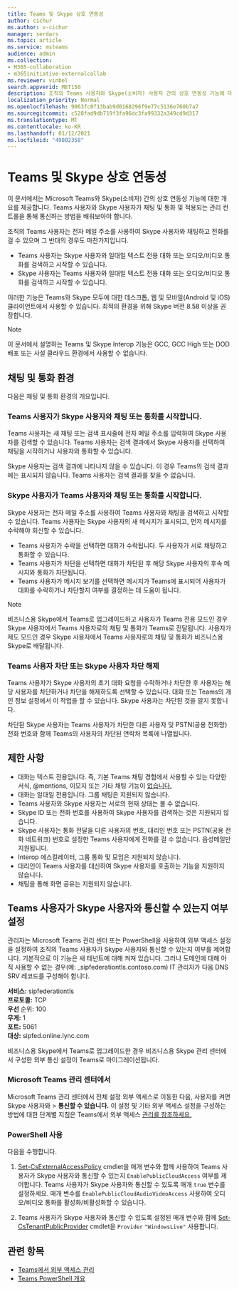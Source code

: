 ```yaml
---
title: Teams 및 Skype 상호 연동성
author: cichur
ms.author: v-cichur
manager: serdars
ms.topic: article
ms.service: msteams
audience: admin
ms.collection:
- M365-collaboration
- m365initiative-externalcollab
ms.reviewer: vinbel
search.appverid: MET150
description: 조직의 Teams 사용자와 Skype(소비자) 사용자 간의 상호 연동성 기능에 대해 자세히 배워야 합니다.
localization_priority: Normal
ms.openlocfilehash: 9063fc0f13bab9d0168296f9e77c5136e760b7a7
ms.sourcegitcommit: c528fad9db719f3fa96dc3fa99332a349cd9d317
ms.translationtype: MT
ms.contentlocale: ko-KR
ms.lasthandoff: 01/12/2021
ms.locfileid: "49802358"
---
```

# <a name="teams-and-skype-interoperability"></a>Teams 및 Skype 상호 연동성

이 문서에서는 Microsoft Teams와 Skype(소비자) 간의 상호 연동성 기능에 대한 개요를 제공합니다. Teams 사용자와 Skype 사용자가 채팅 및 통화 및 적용되는 관리 컨트롤을 통해 통신하는 방법을 배워보아야 합니다.

조직의 Teams 사용자는 전자 메일 주소를 사용하여 Skype 사용자와 채팅하고 전화를 걸 수 있으며 그 반대의 경우도 마찬가지입니다.

- Teams 사용자는 Skype 사용자와 일대일 텍스트 전용 대화 또는 오디오/비디오 통화를 검색하고 시작할 수 있습니다.
- Skype 사용자는 Teams 사용자와 일대일 텍스트 전용 대화 또는 오디오/비디오 통화를 검색하고 시작할 수 있습니다.

이러한 기능은 Teams와 Skype 모두에 대한 데스크톱, 웹 및 모바일(Android 및 iOS) 클라이언트에서 사용할 수 있습니다. 최적의 환경을 위해 Skype 버전 8.58 이상을 권장합니다.

> [!NOTE]
> 이 문서에서 설명하는 Teams 및 Skype Interop 기능은 GCC, GCC High 또는 DOD 배포 또는 사설 클라우드 환경에서 사용할 수 없습니다.

## <a name="chat-and-calling-experience"></a>채팅 및 통화 환경

다음은 채팅 및 통화 환경의 개요입니다.

### <a name="teams-user-starts-a-chat-or-call-with-a-skype-user"></a>Teams 사용자가 Skype 사용자와 채팅 또는 통화를 시작합니다.

Teams 사용자는 새 채팅 또는 검색 표시줄에 전자 메일 주소를 입력하여 Skype 사용자를 검색할 수 있습니다.  Teams 사용자는 검색 결과에서 Skype 사용자를 선택하여 채팅을 시작하거나 사용자와 통화할 수 있습니다.

Skype 사용자는 검색 결과에 나타나지 않을 수 있습니다. 이 경우 Teams의 검색 결과에는 표시되지 않습니다. Teams 사용자는 검색 결과를 찾을 수 없습니다.

### <a name="skype-user-starts-a-chat-or-call-with-a-teams-user"></a>Skype 사용자가 Teams 사용자와 채팅 또는 통화를 시작합니다.

Skype 사용자는 전자 메일 주소를 사용하여 Teams 사용자와 채팅을 검색하고 시작할 수 있습니다. Teams 사용자는 Skype 사용자의 새 메시지가 표시되고, 먼저 메시지를 수락해야 회신할 수 있습니다.

- Teams 사용자가 수락을 선택하면 대화가 수락됩니다. 두 사용자가 서로 채팅하고 통화할 수 있습니다. 
- Teams 사용자가 차단을 선택하면 대화가 차단된 후 해당 Skype 사용자의 후속 메시지와 통화가 차단됩니다.
- Teams 사용자가 메시지 보기를 선택하면 메시지가 Teams에 표시되어 사용자가 대화를 수락하거나 차단할지 여부를 결정하는 데 도움이 됩니다.

> [!NOTE]
> 비즈니스용 Skype에서 Teams로 업그레이드하고 사용자가 Teams 전용 모드인 경우 Skype 사용자에서 Teams 사용자로의 채팅 및 통화가 Teams로 전달됩니다. 사용자가 제도 모드인 경우 Skype 사용자에서 Teams 사용자로의 채팅 및 통화가 비즈니스용 Skype로 배달됩니다.

### <a name="teams-user-blocks-or-unblocks-a-skype-user"></a>Teams 사용자 차단 또는 Skype 사용자 차단 해제

Teams 사용자가 Skype 사용자의 초기 대화 요청을 수락하거나 차단한 후 사용자는 해당 사용자를 차단하거나 차단을 해제하도록 선택할 수 있습니다. 대화 또는 Teams의 개인 정보 설정에서 이 작업을 할 수 있습니다. Skype 사용자는 차단된 것을 알지 못합니다.

차단된 Skype 사용자는 Teams 사용자가 차단한 다른 사용자 및 PSTN(공용 전화망) 전화 번호와 함께 Teams의 사용자의 차단된 연락처 목록에 나열됩니다.

## <a name="limitations"></a>제한 사항

- 대화는 텍스트 전용입니다. 즉, 기본 Teams 채팅 경험에서 사용할 수 있는 다양한 서식, @mentions, 이모지 또는 기타 채팅 기능이 [없습니다.](native-chat-for-external-users.md)
- 대화는 일대일 전용입니다. 그룹 채팅은 지원되지 않습니다.
- Teams 사용자와 Skype 사용자는 서로의 현재 상태는 볼 수 없습니다.
- Skype ID 또는 전화 번호를 사용하여 Skype 사용자를 검색하는 것은 지원되지 않습니다.
- Skype 사용자는 통화 전달을 다른 사용자의 번호, 대리인 번호 또는 PSTN(공용 전화 네트워크) 번호로 설정한 Teams 사용자에게 전화를 걸 수 없습니다.  음성메일만 지원됩니다.
- Interop 에스컬레이터, 그룹 통화 및 모임은 지원되지 않습니다.
- 대리인이 Teams 사용자를 대신하여 Skype 사용자를 호출하는 기능을 지원하지 않습니다.
- 채팅을 통해 화면 공유는 지원되지 않습니다.

## <a name="set-whether-teams-users-can-communicate-with-skype-users"></a>Teams 사용자가 Skype 사용자와 통신할 수 있는지 여부 설정

관리자는 Microsoft Teams 관리 센터 또는 PowerShell을 사용하여 외부 액세스 설정을 설정하여 조직의 Teams 사용자가 Skype 사용자와 통신할 수 있는지 여부를 제어합니다. 기본적으로 이 기능은 새 테넌트에 대해 켜져 있습니다. 그러나 도메인에 대해 아직 사용할 수 없는 경우(예: _sipfederationtls.contoso.com) IT 관리자가 다음 DNS SRV 레코드를 구성해야 합니다.  

**서비스:** sipfederationtls<br/>
**프로토콜:** TCP<br/>
**우선** 순위: 100<br/>
**무게:** 1<br/>
**포트:** 5061<br/>
**대상:** sipfed.online.lync.com

비즈니스용 Skype에서 Teams로 업그레이드한 경우 비즈니스용 Skype 관리 센터에서 구성한 외부 통신 설정이 Teams로 마이그레이션됩니다.

### <a name="in-the-microsoft-teams-admin-center"></a>Microsoft Teams 관리 센터에서

Microsoft Teams 관리 센터에서 전체 설정 외부 액세스로 이동한 다음, 사용자를 켜면 Skype 사용자와  >   **통신할 수 있습니다.** 이 설정 및 기타 외부 액세스 설정을 구성하는 방법에 대한 단계별 지침은 Teams에서 외부 액세스 [관리를 참조하세요.](https://docs.microsoft.com/microsoftteams/manage-external-access#allow-or-block-domains)

### <a name="using-powershell"></a>PowerShell 사용

다음을 수행합니다. 
1. [Set-CsExternalAccessPolicy](https://docs.microsoft.com/powershell/module/skype/set-csexternalaccesspolicy) cmdlet을 매개 변수와 함께 사용하여 Teams 사용자가 Skype 사용자와 통신할 수 있는지 ```EnablePublicCloudAccess``` 여부를 제어합니다. Teams 사용자가 Skype 사용자와 통신할 수 있도록 매개 ```true``` 변수를 설정하세요. 매개 변수를 ```EnablePublicCloudAudioVideoAccess``` 사용하여 오디오/비디오 통화를 활성화/비활성화할 수 있습니다.

2. Teams 사용자가 Skype 사용자와 통신할 수 있도록 설정된 매개 변수와 함께 [Set-CsTenantPublicProvider](https://docs.microsoft.com/powershell/module/skype/Set-CsTenantPublicProvider) cmdlet을 ```Provider``` ```"WindowsLive"``` 사용합니다.

## <a name="related-topics"></a>관련 항목

- [Teams에서 외부 액세스 관리](manage-external-access.md)
- [Teams PowerShell 개요](teams-powershell-overview.md)
